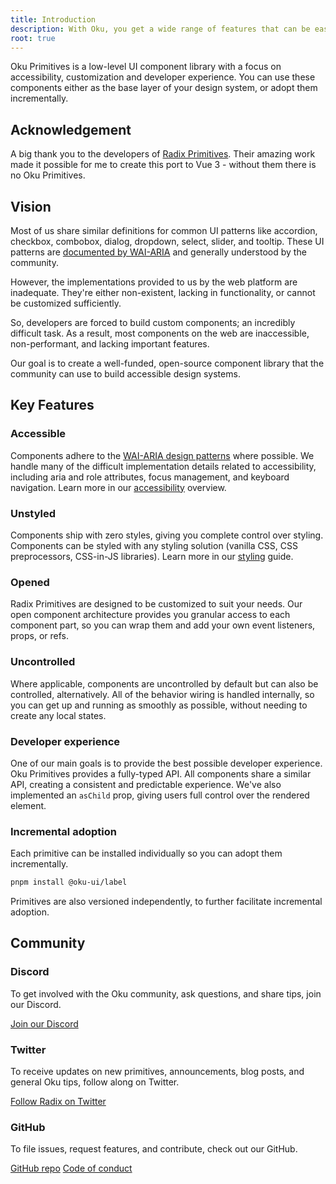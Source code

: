 ```yaml
---
title: Introduction
description: With Oku, you get a wide range of features that can be easily integrated into your projects, including unstyled, accessible UI components, state management solutions, API integrations, and much more.ph-triangle-thin
root: true
---
```



Oku Primitives is a low-level UI component library with a focus on accessibility, customization and developer experience. You can use these components either as the base layer of your design system, or adopt them incrementally.

## Acknowledgement

A big thank you to the developers of [Radix Primitives](https://www.radix-ui.com/). Their amazing work made it possible for me to create this port to Vue 3 - without them there is no Oku Primitives.


## Vision

Most of us share similar definitions for common UI patterns like accordion, checkbox,
combobox, dialog, dropdown, select, slider, and tooltip. These UI patterns are [documented by WAI-ARIA](https://www.w3.org/TR/wai-aria-practices/#aria_ex) and generally understood by the community.

However, the implementations provided to us by the web platform are inadequate. They're
either non-existent, lacking in functionality, or cannot be customized sufficiently.

So, developers are forced to build custom components; an incredibly difficult task. As a
result, most components on the web are inaccessible, non-performant, and lacking important
features.

Our goal is to create a well-funded, open-source component library that the community can
use to build accessible design systems.

## Key Features

### Accessible

Components adhere to the [WAI-ARIA design patterns](https://www.w3.org/TR/wai-aria-practices-1.2) where possible. We handle many of the difficult implementation details related to accessibility, including aria and role attributes, focus management, and keyboard navigation. Learn more in our [accessibility](/docs/primitives/overview/accessibility) overview.

### Unstyled

Components ship with zero styles, giving you complete control over styling. Components can be styled with any styling solution (vanilla CSS, CSS preprocessors, CSS-in-JS libraries). Learn more in our [styling](./styling) guide.

### Opened

Radix Primitives are designed to be customized to suit your needs. Our open component architecture provides you granular access to each component part, so you can wrap them and add your own event listeners, props, or refs.

### Uncontrolled

Where applicable, components are uncontrolled by default but can also be controlled, alternatively. All of the behavior wiring is handled internally, so you can get up and running as smoothly as possible, without needing to create any local states.

### Developer experience

One of our main goals is to provide the best possible developer experience. Oku Primitives provides a fully-typed API. All components share a similar API, creating a consistent and predictable experience. We've also implemented an `asChild` prop, giving users full control over the rendered element.

### Incremental adoption

Each primitive can be installed individually so you can adopt them incrementally.

```bash
pnpm install @oku-ui/label
```

Primitives are also versioned independently, to further facilitate incremental adoption.

## Community

### Discord

To get involved with the Oku community, ask questions, and share tips, join our Discord.

[Join our Discord](https://chat.productdevbook.com)

### Twitter

To receive updates on new primitives, announcements, blog posts, and general Oku tips, follow along on Twitter.

[Follow Radix on Twitter](https://twitter.com/oku_ui)

### GitHub

To file issues, request features, and contribute, check out our GitHub.

[GitHub repo](https://github.com/oku-ui/primitives)
[Code of conduct](https://github.com/oku-ui/primitives/blob/main/CODE_OF_CONDUCT.md)